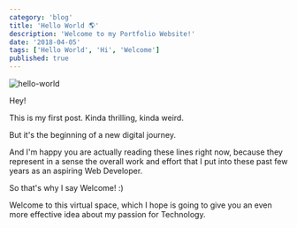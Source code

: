 ```yaml
---
category: 'blog'
title: 'Hello World 🌎'
description: 'Welcome to my Portfolio Website!'
date: '2018-04-05'
tags: ['Hello World', 'Hi', 'Welcome']
published: true
---
```


![hello-world](/static/images/blog-posts/hello.jpg)

Hey!

This is my first post. Kinda thrilling, kinda weird.

But it's the beginning of a new digital journey.

And I'm happy you are actually reading these lines right now, because they represent in a sense the overall work and effort that I put into these past few years as an aspiring Web Developer.

So that's why I say Welcome! :)

Welcome to this virtual space, which I hope is going to give you an even more effective idea about my passion for Technology.
